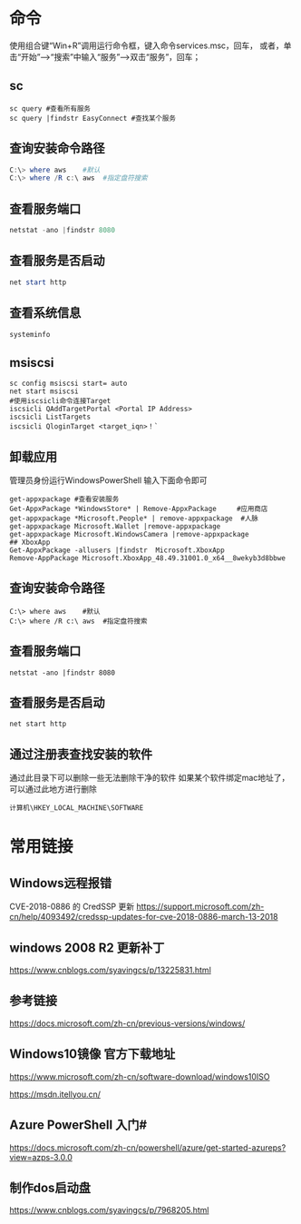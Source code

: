 # 命令

使用组合键“Win+R”调用运行命令框，键入命令services.msc，回车，
或者，单击“开始”——>“搜索”中输入“服务”——>双击“服务”，回车；

## sc

```
sc query #查看所有服务
sc query |findstr EasyConnect #查找某个服务
```

## 查询安装命令路径

```powershell
C:\> where aws    #默认
C:\> where /R c:\ aws  #指定盘符搜索
```

## 查看服务端口

```powershell
netstat -ano |findstr 8080
```

## 查看服务是否启动

```powershell
net start http
```

## 查看系统信息

```powershell
systeminfo
```



## msiscsi

```
sc config msiscsi start= auto
net start msiscsi
#使用iscsicli命令连接Target
iscsicli QAddTargetPortal <Portal IP Address>
iscsicli ListTargets
iscsicli QloginTarget <target_iqn>！`
```



## 卸载应用
管理员身份运行WindowsPowerShell 输入下面命令即可
```
get-appxpackage #查看安装服务
Get-AppxPackage *WindowsStore* | Remove-AppxPackage     #应用商店
get-appxpackage *Microsoft.People* | remove-appxpackage  #人脉
get-appxpackage Microsoft.Wallet |remove-appxpackage
get-appxpackage Microsoft.WindowsCamera |remove-appxpackage
## XboxApp
Get-AppxPackage -allusers |findstr  Microsoft.XboxApp
Remove-AppPackage Microsoft.XboxApp_48.49.31001.0_x64__8wekyb3d8bbwe
```

## 查询安装命令路径
```
C:\> where aws    #默认
C:\> where /R c:\ aws  #指定盘符搜索
```
## 查看服务端口
```
netstat -ano |findstr 8080
```
## 查看服务是否启动
```
net start http
```
## 通过注册表查找安装的软件
通过此目录下可以删除一些无法删除干净的软件
如果某个软件绑定mac地址了，可以通过此地方进行删除
```
计算机\HKEY_LOCAL_MACHINE\SOFTWARE
```
# 常用链接

## Windows远程报错

CVE-2018-0886 的 CredSSP 更新
https://support.microsoft.com/zh-cn/help/4093492/credssp-updates-for-cve-2018-0886-march-13-2018

## windows 2008 R2 更新补丁
https://www.cnblogs.com/syavingcs/p/13225831.html

## 参考链接
https://docs.microsoft.com/zh-cn/previous-versions/windows/

## Windows10镜像 官方下载地址

https://www.microsoft.com/zh-cn/software-download/windows10ISO

https://msdn.itellyou.cn/

## Azure PowerShell 入门#

https://docs.microsoft.com/zh-cn/powershell/azure/get-started-azureps?view=azps-3.0.0

## 制作dos启动盘 

https://www.cnblogs.com/syavingcs/p/7968205.html